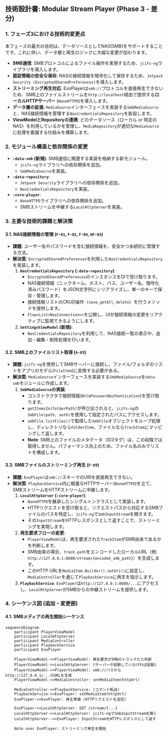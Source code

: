 ## **技術設計書: Modular Stream Player (Phase 3 - 差分)**

### 1. フェーズ3における技術的変更点
本フェーズの最大の目的は、データソースとしてNAS(SMB)をサポートすることです。これに伴い、データ層と再生ロジックに大幅な変更が加わります。

*   **SMB通信**: SMBプロトコルによるファイル操作を実現するため、`jcifs-ng`ライブラリを導入します。
*   **認証情報の安全な保存**: NASの接続情報を暗号化して保存するため、`Jetpack Security (EncryptedSharedPreferences)`を導入します。
*   **ストリーミング再生対応**: ExoPlayerは`smb://`プロトコルを直接再生できないため、SMB上のファイルストリームを`http://localhost`経由で提供する**ローカルHTTPサーバー** (`NanoHTTPD`)を導入します。
*   **データ層の拡張**: `MediaSource`インターフェースを実装する`SmbMediaSource`と、NAS接続情報を管理する`NasCredentialsRepository`を新設します。
*   **ViewModelとRepositoryの連携**: どのデータソース（ローカル or 特定のNAS）を利用しているかを管理し、`MediaRepository`が適切な`MediaSource`に処理を委譲する仕組みを構築します。

### 2. モジュール構造と依存関係の変更
*   **`:data-smb` (新規)**: SMB通信に関連する実装を格納する新モジュール。
    *   `jcifs-ng`ライブラリへの依存関係を追加。
    *   `SmbMediaSource`を実装。
*   **`:data-repository`**:
    *   `Jetpack Security`ライブラリへの依存関係を追加。
    *   `NasCredentialsRepository`を実装。
*   **`:core-player`**:
    *   `NanoHTTPD`ライブラリへの依存関係を追加。
    *   SMBストリームを中継する`LocalHttpServer`を実装。

### 3. 主要な技術的課題と解決策

#### 3.1. NAS接続情報の管理 (`F-01`, `F-02`, `F-04`, `NF-05`)
*   **課題**: ユーザー名やパスワードを含む接続情報を、安全かつ永続的に管理する方法。
*   **解決策**: `EncryptedSharedPreferences`を利用した`NasCredentialsRepository`を実装します。
    1.  **`NasCredentialsRepository` (`:data-repository`)**:
        *   `EncryptedSharedPreferences`のインスタンスをDIで受け取ります。
        *   NAS接続情報（ニックネーム、ホスト、パス、ユーザー名、暗号化済みパスワード）をJSON文字列にシリアライズし、単一のキーで保存・管理します。
        *   接続情報リストのCRUD操作（`save`, `getAll`, `delete`）を行うメソッドを提供します。
        *   `Flow<List<NasConnection>>`を公開し、UIが接続情報の変更をリアクティブに監視できるようにします。
    2.  **`SettingsViewModel` (新規)**:
        *   `NasCredentialsRepository`を利用して、NAS接続一覧の表示や、追加・編集・削除処理を行います。

#### 3.2. SMB上のファイルリスト取得 (`A-03`)
*   **課題**: `jcifs-ng`を使用してSMBサーバーに接続し、ファイル/フォルダのリストをアプリのモデル(`FileItem`)に変換する必要がある。
*   **解決策**: `MediaSource`インターフェースを実装する`SmbMediaSource`を`data-smb`モジュールに作成します。
    1.  **`SmbMediaSource`の実装**:
        *   コンストラクタで接続情報(`NtlmPasswordAuthentication`)を受け取ります。
        *   `getItemsIn(folderPath)`が呼び出されると、`jcifs-ng`の`SmbFile(path, auth)`を使用して指定されたパスにアクセスします。
        *   `smbFile.listFiles()`で取得した`SmbFile`オブジェクトをループ処理し、ディレクトリなら`FolderItem`、ファイルなら`TrackItem`にマッピングして返します。
        *   **Note**: SMB上のファイルのメタデータ（ID3タグ）は、この段階では取得しません。パフォーマンス向上のため、ファイル名のみでリストを構成します。

#### 3.3. SMBファイルのストリーミング再生 (`F-09`)
*   **課題**: `ExoPlayer`は`smb://`スキーマのURIを直接再生できない。
*   **解決策**: `PlaybackService`内に軽量なHTTPサーバー(`NanoHTTPD`)を立て、SMBストリームをHTTPストリームに中継します。
    1.  **`LocalHttpServer` (`:core-player`)**:
        *   `NanoHTTPD`を継承したシングルトンクラスとして実装します。
        *   HTTPリクエストを受け取ると、リクエストパスから対応するSMBファイルのパスを特定し、`jcifs-ng`で`SmbInputStream`を開きます。
        *   その`InputStream`をHTTPレスポンスとして返すことで、ストリーミングを実現します。
    2.  **再生要求フローの変更**:
        *   `PlayerViewModel`は、再生要求された`TrackItem`がSMB由来であるかを判断します。
        *   SMB由来の場合、`track.path`をエンコードしたローカルURL（例: `http://127.0.0.1:8080/stream/{encoded_smb_path}`）を生成します。
        *   このHTTP URLを`MediaItem.Builder().setUri()`に設定し、`MediaController`を通じて`PlaybackService`に再生を指示します。
    3.  **`PlaybackService`**: `ExoPlayer`は`http://127.0.0.1:8080/...`にアクセスし、`LocalHttpServer`がSMBからの中継ストリームを提供します。

### 4. シーケンス図 (追加・変更部)

#### 4.1. SMBメディアの再生開始シーケンス

```mermaid
sequenceDiagram
    participant PlayerViewModel
    participant LocalHttpServer
    participant MediaController
    participant PlaybackService
    participant ExoPlayer
    
    PlayerViewModel->>PlayerViewModel: 再生要求がSMBのトラックだと判断
    PlayerViewModel->>LocalHttpServer: (サーバーが起動していなければ起動)
    PlayerViewModel->>PlayerViewModel: smb://パスからhttp://127.0.0.1/...のURLを生成
    PlayerViewModel->>MediaController: setMediaItem(httpUrl)
    
    MediaController->>PlaybackService: (コマンド転送)
    PlaybackService->>ExoPlayer: setMediaItem(httpUrl)
    ExoPlayer->>ExoPlayer: 再生準備 (HTTPリクエストを送信)
    
    ExoPlayer->>LocalHttpServer: GET /stream/{...}
    LocalHttpServer->>LocalHttpServer: jcifs-ngでSmbInputStreamを開く
    LocalHttpServer-->>ExoPlayer: InputStreamをHTTPレスポンスとして返す
    
    Note over ExoPlayer: ストリーミング再生を開始
```